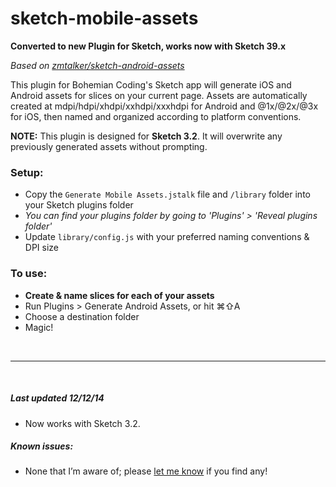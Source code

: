 # sketch-mobile-assets

**Converted to new Plugin for Sketch, works now with Sketch 39.x**

_Based on [zmtalker/sketch-android-assets](https://github.com/zmalltalker/sketch-android-assets)_

This plugin for Bohemian Coding's Sketch app will generate iOS and Android assets for slices on your current page. Assets are automatically created at mdpi/hdpi/xhdpi/xxhdpi/xxxhdpi for Android and @1x/@2x/@3x for iOS, then named and organized according to platform conventions.

**NOTE:** This plugin is designed for **Sketch 3.2**. It will overwrite any previously generated assets without prompting.

### Setup:
* Copy the `Generate Mobile Assets.jstalk` file and `/library` folder into your Sketch plugins folder
 * _You can find your plugins folder by going to 'Plugins' > 'Reveal plugins folder'_
* Update `library/config.js` with your preferred naming conventions & DPI size

### To use:
* **Create & name slices for each of your assets**
* Run Plugins > Generate Android Assets, or hit &#8984;&#8679;A
* Choose a destination folder
* Magic!  

&nbsp;
- - -
&nbsp;  

##### Last updated 12/12/14
 * Now works with Sketch 3.2.

##### Known issues:
 * None that I’m aware of; please [let me know](https://github.com/pixi-stix/sketch-mobile-assets/issues) if you find any!
